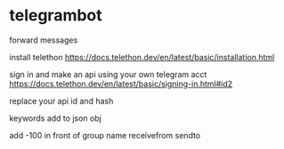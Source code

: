 # telegrambot
forward messages

install telethon  https://docs.telethon.dev/en/latest/basic/installation.html

sign in and make an api using your own telegram acct https://docs.telethon.dev/en/latest/basic/signing-in.html#id2

replace your api id and hash

keywords add to json obj

add -100 in front of group name
receivefrom
sendto
